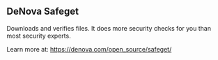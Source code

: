
DeNova Safeget
--------------

Downloads and verifies files. It does more security checks for you
than most security experts.

Learn more at: https://denova.com/open_source/safeget/
